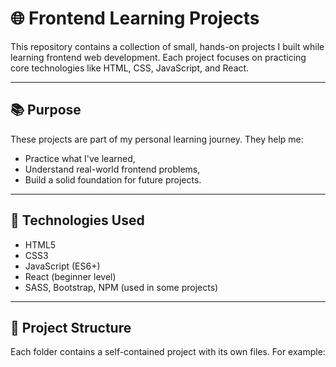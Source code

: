 # 🌐 Frontend Learning Projects

This repository contains a collection of small, hands-on projects I built while learning frontend web development. Each project focuses on practicing core technologies like HTML, CSS, JavaScript, and React.

---

## 📚 Purpose

These projects are part of my personal learning journey. They help me:
- Practice what I've learned,
- Understand real-world frontend problems,
- Build a solid foundation for future projects.

---

## 🚀 Technologies Used

- HTML5  
- CSS3  
- JavaScript (ES6+)  
- React (beginner level)  
- SASS, Bootstrap, NPM (used in some projects)

---

## 📁 Project Structure

Each folder contains a self-contained project with its own files. For example:

